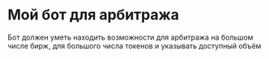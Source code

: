 # Мой бот для арбитража

Бот должен уметь находить возможности для арбитража на большом числе бирж, для большого числа токенов и указывать доступный объём